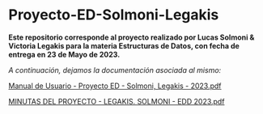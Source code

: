 # Proyecto-ED-Solmoni-Legakis
<b>Este repositorio corresponde al proyecto realizado por Lucas Solmoni & Victoria Legakis para la materia Estructuras de Datos, con fecha de entrega en 23 de Mayo de 2023.</b>

<i>A continuación, dejamos la documentación asociada al mismo:</i>

[Manual de Usuario - Proyecto ED - Solmoni, Legakis - 2023.pdf](https://github.com/victorialegakis/proyecto-ED-Solmoni-Legakis/files/11837383/Manual.de.Usuario.-.Proyecto.ED.-.Solmoni.Legakis.-.2023.pdf)

[MINUTAS DEL PROYECTO - LEGAKIS. SOLMONI - EDD 2023.pdf](https://github.com/victorialegakis/proyecto-ED-Solmoni-Legakis/files/11837384/MINUTAS.DEL.PROYECTO.-.LEGAKIS.SOLMONI.-.EDD.2023.pdf)
